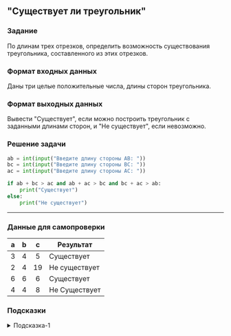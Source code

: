 ## "Существует ли треугольник"

### Задание

По длинам трех отрезков, определить возможность существования треугольника, составленного из этих отрезков.

### Формат входных данных

Даны три целые положительные числа, длины сторон треугольника.

### Формат выходных данных

Вывести "Существует", если можно построить треугольник с заданными длинами сторон, и "Не существует", если невозможно.

### Решение задачи

```python
ab = int(input("Введите длину стороны AB: "))
bc = int(input("Введите длину стороны BC: "))
ac = int(input("Введите длину стороны AC: "))

if ab + bc > ac and ab + ac > bc and bc + ac > ab:
    print("Существует")
else:
    print("Не существует")
```

---

### Данные для самопроверки

| a | b | c | Результат |
| :---: | :---: | :---: | --- |
|   3   |   4   |   5   | Существует |
|   2   |   4   |   19   | Не существует |
|   6   |   6   |   6   | Существует |
|   4   |   4   |   8   | Не Существует |
### Подсказки

<details>
<summary>Подсказка-1</summary>
Треугольник существует только тогда, когда сумма длин любых его двух сторон больше третьей стороны.
</details>
